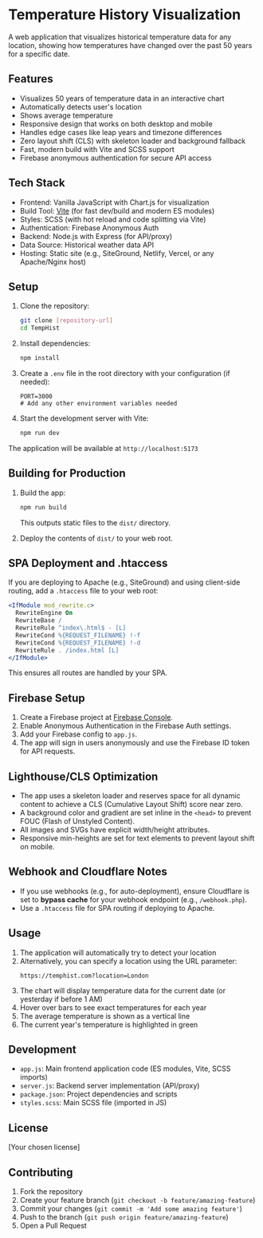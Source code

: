# Temperature History Visualization

A web application that visualizes historical temperature data for any location, showing how temperatures have changed over the past 50 years for a specific date.

## Features

- Visualizes 50 years of temperature data in an interactive chart
- Automatically detects user's location
- Shows average temperature
- Responsive design that works on both desktop and mobile
- Handles edge cases like leap years and timezone differences
- Zero layout shift (CLS) with skeleton loader and background fallback
- Fast, modern build with Vite and SCSS support
- Firebase anonymous authentication for secure API access

## Tech Stack

- Frontend: Vanilla JavaScript with Chart.js for visualization
- Build Tool: [Vite](https://vitejs.dev/) (for fast dev/build and modern ES modules)
- Styles: SCSS (with hot reload and code splitting via Vite)
- Authentication: Firebase Anonymous Auth
- Backend: Node.js with Express (for API/proxy)
- Data Source: Historical weather data API
- Hosting: Static site (e.g., SiteGround, Netlify, Vercel, or any Apache/Nginx host)

## Setup

1. Clone the repository:

   ```bash
   git clone [repository-url]
   cd TempHist
   ```

2. Install dependencies:

   ```bash
   npm install
   ```

3. Create a `.env` file in the root directory with your configuration (if needed):

   ```
   PORT=3000
   # Add any other environment variables needed
   ```

4. Start the development server with Vite:
   ```bash
   npm run dev
   ```

The application will be available at `http://localhost:5173`

## Building for Production

1. Build the app:

   ```bash
   npm run build
   ```

   This outputs static files to the `dist/` directory.

2. Deploy the contents of `dist/` to your web root.

## SPA Deployment and .htaccess

If you are deploying to Apache (e.g., SiteGround) and using client-side routing, add a `.htaccess` file to your web root:

```apache
<IfModule mod_rewrite.c>
  RewriteEngine On
  RewriteBase /
  RewriteRule ^index\.html$ - [L]
  RewriteCond %{REQUEST_FILENAME} !-f
  RewriteCond %{REQUEST_FILENAME} !-d
  RewriteRule . /index.html [L]
</IfModule>
```

This ensures all routes are handled by your SPA.

## Firebase Setup

1. Create a Firebase project at [Firebase Console](https://console.firebase.google.com/).
2. Enable Anonymous Authentication in the Firebase Auth settings.
3. Add your Firebase config to `app.js`.
4. The app will sign in users anonymously and use the Firebase ID token for API requests.

## Lighthouse/CLS Optimization

- The app uses a skeleton loader and reserves space for all dynamic content to achieve a CLS (Cumulative Layout Shift) score near zero.
- A background color and gradient are set inline in the `<head>` to prevent FOUC (Flash of Unstyled Content).
- All images and SVGs have explicit width/height attributes.
- Responsive min-heights are set for text elements to prevent layout shift on mobile.

## Webhook and Cloudflare Notes

- If you use webhooks (e.g., for auto-deployment), ensure Cloudflare is set to **bypass cache** for your webhook endpoint (e.g., `/webhook.php`).
- Use a `.htaccess` file for SPA routing if deploying to Apache.

## Usage

1. The application will automatically try to detect your location
2. Alternatively, you can specify a location using the URL parameter:
   ```
   https://temphist.com?location=London
   ```
3. The chart will display temperature data for the current date (or yesterday if before 1 AM)
4. Hover over bars to see exact temperatures for each year
5. The average temperature is shown as a vertical line
6. The current year's temperature is highlighted in green

## Development

- `app.js`: Main frontend application code (ES modules, Vite, SCSS imports)
- `server.js`: Backend server implementation (API/proxy)
- `package.json`: Project dependencies and scripts
- `styles.scss`: Main SCSS file (imported in JS)

## License

[Your chosen license]

## Contributing

1. Fork the repository
2. Create your feature branch (`git checkout -b feature/amazing-feature`)
3. Commit your changes (`git commit -m 'Add some amazing feature'`)
4. Push to the branch (`git push origin feature/amazing-feature`)
5. Open a Pull Request
